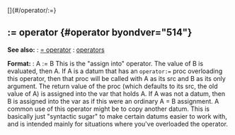 []{#/operator/:=}
  ## := operator {#operator byondver="514"}
  **See also:**
  :   [= operator](ref/operator/=)
  :   [operators](ref/operator)
  <!-- -->
  **Format:**
  :   A := B
  This is the \"assign into\" operator. The value of B is evaluated, then
  A. If A is a datum that has an `operator:=` proc overloading this
  operator, then that proc will be called with A as its src and B as its
  only argument. The return value of the proc (which defaults to its src,
  the old value of A) is assigned into the var that holds A.
  If A was not a datum, then B is assigned into the var as if this were an
  ordinary A = B assignment.
  A common use of this operator might be to copy another datum. This is
  basically just \"syntactic sugar\" to make certain datums easier to work
  with, and is intended mainly for situations where you\'ve overloaded the
  operator.